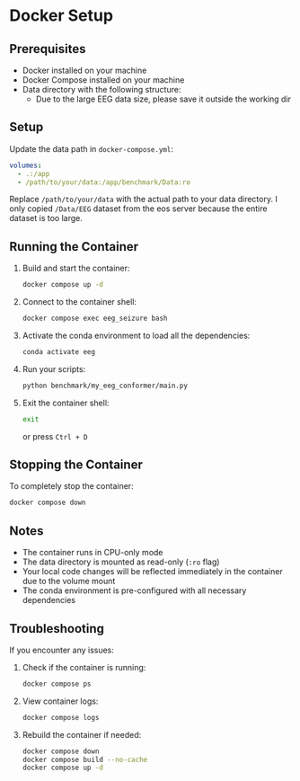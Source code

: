 # Docker Setup

## Prerequisites

- Docker installed on your machine
- Docker Compose installed on your machine
- Data directory with the following structure:
  - Due to the large EEG data size, please save it outside the working dir

## Setup

Update the data path in `docker-compose.yml`:

```yaml
volumes:
  - .:/app
  - /path/to/your/data:/app/benchmark/Data:ro
```

Replace `/path/to/your/data` with the actual path to your data directory.
I only copied `/Data/EEG` dataset from the eos server because the entire dataset is too large.

## Running the Container

1. Build and start the container:

   ```bash
   docker compose up -d
   ```

2. Connect to the container shell:

   ```bash
   docker compose exec eeg_seizure bash
   ```

3. Activate the conda environment to load all the dependencies:

   ```bash
   conda activate eeg
   ```

4. Run your scripts:

   ```bash
   python benchmark/my_eeg_conformer/main.py
   ```

5. Exit the container shell:
   ```bash
   exit
   ```
   or press `Ctrl + D`

## Stopping the Container

To completely stop the container:

```bash
docker compose down
```

## Notes

- The container runs in CPU-only mode
- The data directory is mounted as read-only (`:ro` flag)
- Your local code changes will be reflected immediately in the container due to the volume mount
- The conda environment is pre-configured with all necessary dependencies

## Troubleshooting

If you encounter any issues:

1. Check if the container is running:

   ```bash
   docker compose ps
   ```

2. View container logs:

   ```bash
   docker compose logs
   ```

3. Rebuild the container if needed:
   ```bash
   docker compose down
   docker compose build --no-cache
   docker compose up -d
   ```
